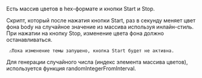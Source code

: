 Есть массив цветов в hex-формате и кнопки Start и Stop.



Скрипт, который после нажатия кнопки Start, раз в секунду меняет цвет фона body
на случайное значение из массива используя инлайн-стиль. При нажатии на кнопку
Stop, изменение цвета фона должно останавливаться.

     ⚠️Пока изменение темы запушено, кнопка Start будет не активна.

Для генерации случайного числа (индекс элемента массива цветов), используется
функция randomIntegerFromInterval.
